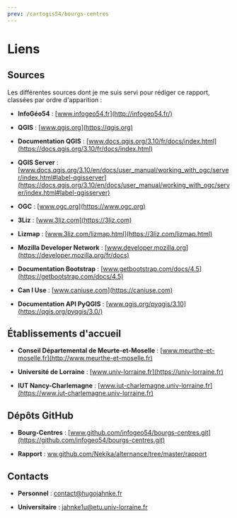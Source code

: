 ```yaml
---
prev: /cartogis54/bourgs-centres
---
```


# Liens

## Sources

Les différentes sources dont je me suis servi pour rédiger ce rapport, classées par ordre d'apparition :

* **InfoGéo54** : [www.infogeo54.fr](http://infogeo54.fr/)

* **QGIS** : [www.qgis.org](https://qgis.org)

* **Documentation QGIS** : [www.docs.qgis.org/3.10/fr/docs/index.html](https://docs.qgis.org/3.10/fr/docs/index.html)

* **QGIS Server** : [www.docs.qgis.org/3.10/en/docs/user_manual/working_with_ogc/server/index.html#label-qgisserver](https://docs.qgis.org/3.10/en/docs/user_manual/working_with_ogc/server/index.html#label-qgisserver)

* **OGC** : [www.ogc.org](https://www.ogc.org)

* **3Liz** : [www.3liz.com](https://3liz.com)

* **Lizmap** : [www.3liz.com/lizmap.html](https://3liz.com/lizmap.html)

* **Mozilla Developer Network** : [www.developer.mozilla.org](https://developer.mozilla.org/fr/docs)

* **Documentation Bootstrap** : [www.getbootstrap.com/docs/4.5](https://getbootstrap.com/docs/4.5)

* **Can I Use** : [www.caniuse.com](https://caniuse.com)

* **Documentation API PyQGIS** : [www.qgis.org/pyqgis/3.10](https://qgis.org/pyqgis/3.0/)

## Établissements d'accueil

- **Conseil Départemental de Meurte-et-Moselle** : [www.meurthe-et-moselle.fr](http://www.meurthe-et-moselle.fr)

- **Université de Lorraine** : [www.univ-lorraine.fr](https://univ-lorraine.fr)

- **IUT Nancy-Charlemagne** : [www.iut-charlemagne.univ-lorraine.fr](https://www.iut-charlemagne.univ-lorraine.fr)

## Dépôts GitHub

* **Bourg-Centres** : [www.github.com/infogeo54/bourgs-centres.git](https://github.com/infogeo54/bourgs-centres.git) 

* **Rapport** : [ww.github.com/Nekika/alternance/tree/master/rapport](https://github.com/Nekika/alternance/tree/master/rapport)

## Contacts

* **Personnel** : <a href="mailto:contact@hugojahnke.fr">contact@hugojahnke.fr</a>

* **Universitaire** : <a href="mailto:jahnke1u@etu.univ-lorraine.fr">jahnke1u@etu.univ-lorraine.fr</a>
